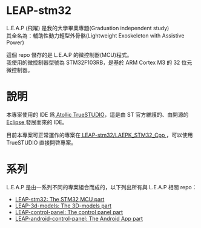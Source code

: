 # LEAP-stm32

L.E.A.P (飛躍) 是我的大學畢業專題(Graduation independent study)  
其全名為：輔助性動力輕型外骨骼(Lightweight Exoskeleton with Assistive Power)

這個 repo 儲存的是 L.E.A.P 的微控制器(MCU)程式。  
我使用的微控制器型號為 STM32F103RB，是基於 ARM Cortex M3 的 32 位元微控制器。

# 說明

本專案使用的 IDE 爲[ Atollic TrueSTUDIO](https://atollic.com/truestudio/)，這是由 ST 官方維護的、由開源的[ Eclipse ](https://www.eclipse.org/downloads/)發展而來的 IDE。

目前本專案可正常運作的專案在[ LEAP-stm32/LAEPK_STM32_Cpp ](https://github.com/ziteh/LEAP-stm32/tree/master/LAEPK_STM32_Cpp)，可以使用 TrueSTUDIO 直接開啓專案。



# 系列

L.E.A.P 是由一系列不同的專案組合而成的，以下列出所有與 L.E.A.P 相關 repo：

* [LEAP-stm32: The STM32 MCU part](https://github.com/ziteh/LEAP-stm32)
* [LEAP-3d-models: The 3D-models part](https://github.com/ziteh/LEAP-3d-models)
* [LEAP-control-panel: The control panel part](https://github.com/ziteh/LEAP-control-panel)
* [LEAP-android-control-panel: The Android App part](https://github.com/ziteh/LEAP-android-control-panel)
